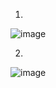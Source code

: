 1)
![image](https://github.com/alexandravoit/ANDMETURVE-2024/assets/145194484/fbc104f6-d608-4c4c-aacf-19c64fc69b5d)

2)
![image](https://github.com/alexandravoit/ANDMETURVE-2024/assets/145194484/ba017bbf-de9e-410c-b29a-567daad2abba)

